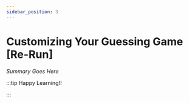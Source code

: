 ```yaml
---
sidebar_position: 3
---
```


# Customizing Your Guessing Game [Re-Run]

_Summary Goes Here_

:::tip Happy Learning!!

<QuestButton text="Go To Quest" link="https://app.stackup.dev/quest_page/customizing-your-guessing-game-1" />

:::
